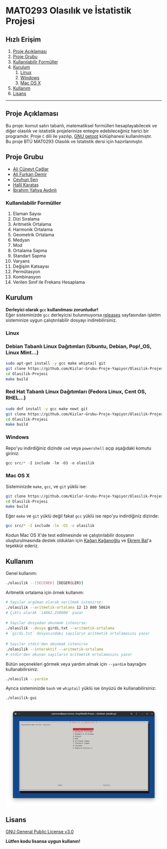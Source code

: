 # MAT0293 Olasılık ve İstatistik Projesi

## Hızlı Erişim

1. [Proje Açıklaması](#proje-açıklaması)
2. [Proje Grubu](#proje-grubu)
3. [Kullanılabilir Formüller](#kullanılabilir-formüller)
4. [Kurulum](#kurulum)
	1. [Linux](#linux)
	2. [Windows](#windows)
	3. [Mac OS X](#mac-os-x)
1. [Kullanım](#kullanım)
1. [Lisans](#lisans)

---


## Proje Açıklaması

Bu proje: komut satırı tabanlı, matematiksel formülleri hesaplayabilecek ve diğer olasılık ve istatistik projelerinize entegre edebileceğiniz harici bir programdır. Proje `C` dili ile yazılıp, [GNU getopt](https://www.gnu.org/software/libc/manual/html_node/Getopt.html) kütüphanesi kullanılmıştır.  
Bu proje BTÜ MAT0293 Olasılık ve İstatistik dersi için hazırlanmıştır.


## Proje Grubu

* [Ali Cüneyt Çağlar](https://github.com/CuneytCaglar)
* [Ali Furkan Demir](https://github.com/AliFurkanDemir)
* [Ceyhun Şen](https://github.com/ceyhunsen)
* [Halil Karataş](https://github.com/hll-krts)
* [İbrahim Yahya Aydınlı](https://github.com/ibrahimyahyaaydinli)


### Kullanılabilir Formüller

1. Elaman Sayısı
1. Dizi Sıralama
1. Aritmetik Ortalama
1. Harmonik Ortalama
1. Geometrik Ortalama
1. Medyan
1. Mod
1. Ortalama Sapma
1. Standart Sapma
1. Varyans
1. Değişim Katsayısı
1. Permütasyon
1. Kombinasyon
1. Verilen Sınıf ile Frekans Hesaplama

## Kurulum

**Derleyici olarak `gcc` kullanılması zorunludur!**  
Eğer sisteminizde `gcc` derleyicisi bulunmuyorsa [releases](https://github.com/Kizlar-Grubu-Proje-Yapiyor/Olasilik-Projesi/releases) sayfasından işletim sisteminize uygun çalıştırılabilir dosyayı indirebilirsiniz.

### Linux

### Debian Tabanlı Linux Dağıtımları (Ubuntu, Debian, Pop!_OS, Linux Mint...)

```bash
sudo apt-get install -y gcc make whiptail git
git clone https://github.com/Kizlar-Grubu-Proje-Yapiyor/Olasilik-Projesi.git
cd Olasilik-Projesi
make build
```

### Red Hat Tabanlı Linux Dağıtımları (Fedora Linux, Cent OS, RHEL...)

```bash
sudo dnf install -y gcc make newt git
git clone https://github.com/Kizlar-Grubu-Proje-Yapiyor/Olasilik-Projesi.git
cd Olasilik-Projesi
make build
```

### Windows

Repo'yu indirdiğiniz dizinde `cmd` veya `powershell` açıp aşağıdaki komutu giriniz:

```powershell
gcc src/* -I include -lm -O3 -o olasilik
```

### Mac OS X

Sisteminizde `make`, `gcc`, ve `git` yüklü ise:

```bash
git clone https://github.com/Kizlar-Grubu-Proje-Yapiyor/Olasilik-Projesi.git
cd Olasilik-Projesi
make build
```

Eğer `make` ve `git` yüklü değil fakat `gcc` yüklü ise repo'yu indirdiğiniz dizinde:

```bash
gcc src/* -I include -lm -O3 -o olasilik
```

Kodun Mac OS X'de test edilmesinde ve çalıştırılabilir dosyanın oluşturulmasında destek oldukları için [Kağan Kağanoğlu](https://github.com/kagankaganoglu) ve [Ekrem Bal](https://github.com/ekrembal)'a teşekkür ederiz.


## Kullanım

Genel kullanım:

```bash
./olasilik --[SECENEK] [DEGER(LER)]
```

Aritmetik ortalama için örnek kullanım:

```bash
# Sayılar argüman olarak verilmek istenirse:
./olasilik --aritmetik-ortalama 12 13 800 58624
# Çıktı olarak `14862.250000` yazar

# Sayılar dosyadan okunmak istenirse:
./olasilik --dosya girdi.txt --aritmetik-ortalama
# `girdi.txt` dosyasındaki sayıların aritmetik ortalamasını yazar

# Sayılar stdin'den okunmak istenirse
./olasilik --interaktif --aritmetik-ortalama
# stdin'den okunan sayıların aritmetik ortalamasını yazar
```

Bütün seçenekleri görmek veya yardım almak için `--yardim` bayrağını kullanabilirsiniz:

```bash
./olasilik --yardim
```

Ayrıca sisteminizde `bash` ve `whiptail` yüklü ise önyüzü de kullanabilirsiniz:

```bash
./olasilik-gui
```

![whiptail](images/whiptail.png)

## Lisans

[GNU General Public License v3.0](LICENSE)  

**Lütfen kodu lisansa uygun kullanın!**
